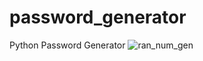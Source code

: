 # password_generator
Python Password Generator
![ran_num_gen](https://github.com/ARMummert/password_generator/assets/135379751/54cdfd29-5c2d-4665-96c6-794da2ca8676)
